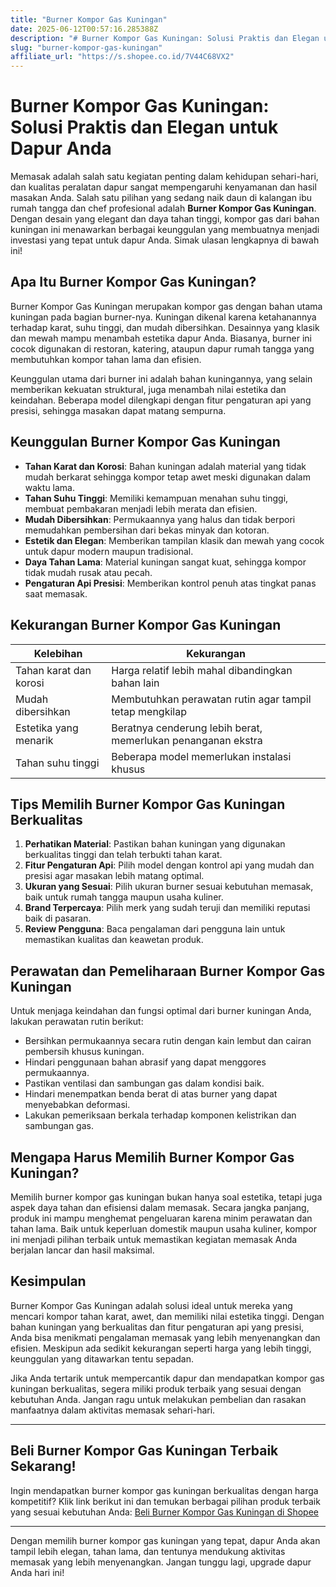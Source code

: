 ```yaml
---
title: "Burner Kompor Gas Kuningan"
date: 2025-06-12T00:57:16.285388Z
description: "# Burner Kompor Gas Kuningan: Solusi Praktis dan Elegan untuk Dapur Anda..."
slug: "burner-kompor-gas-kuningan"
affiliate_url: "https://s.shopee.co.id/7V44C68VX2"
---
```

# Burner Kompor Gas Kuningan: Solusi Praktis dan Elegan untuk Dapur Anda

Memasak adalah salah satu kegiatan penting dalam kehidupan sehari-hari, dan kualitas peralatan dapur sangat mempengaruhi kenyamanan dan hasil masakan Anda. Salah satu pilihan yang sedang naik daun di kalangan ibu rumah tangga dan chef profesional adalah **Burner Kompor Gas Kuningan**. Dengan desain yang elegant dan daya tahan tinggi, kompor gas dari bahan kuningan ini menawarkan berbagai keunggulan yang membuatnya menjadi investasi yang tepat untuk dapur Anda. Simak ulasan lengkapnya di bawah ini!

## Apa Itu Burner Kompor Gas Kuningan?

Burner Kompor Gas Kuningan merupakan kompor gas dengan bahan utama kuningan pada bagian burner-nya. Kuningan dikenal karena ketahanannya terhadap karat, suhu tinggi, dan mudah dibersihkan. Desainnya yang klasik dan mewah mampu menambah estetika dapur Anda. Biasanya, burner ini cocok digunakan di restoran, katering, ataupun dapur rumah tangga yang membutuhkan kompor tahan lama dan efisien.

Keunggulan utama dari burner ini adalah bahan kuningannya, yang selain memberikan kekuatan struktural, juga menambah nilai estetika dan keindahan. Beberapa model dilengkapi dengan fitur pengaturan api yang presisi, sehingga masakan dapat matang sempurna.

## Keunggulan Burner Kompor Gas Kuningan

- **Tahan Karat dan Korosi**: Bahan kuningan adalah material yang tidak mudah berkarat sehingga kompor tetap awet meski digunakan dalam waktu lama.
- **Tahan Suhu Tinggi**: Memiliki kemampuan menahan suhu tinggi, membuat pembakaran menjadi lebih merata dan efisien.
- **Mudah Dibersihkan**: Permukaannya yang halus dan tidak berpori memudahkan pembersihan dari bekas minyak dan kotoran.
- **Estetik dan Elegan**: Memberikan tampilan klasik dan mewah yang cocok untuk dapur modern maupun tradisional.
- **Daya Tahan Lama**: Material kuningan sangat kuat, sehingga kompor tidak mudah rusak atau pecah.
- **Pengaturan Api Presisi**: Memberikan kontrol penuh atas tingkat panas saat memasak.

## Kekurangan Burner Kompor Gas Kuningan

| **Kelebihan**                  | **Kekurangan**                                               |
| ------------------------------ | ------------------------------------------------------------ |
| Tahan karat dan korosi       | Harga relatif lebih mahal dibandingkan bahan lain            |
| Mudah dibersihkan             | Membutuhkan perawatan rutin agar tampil tetap mengkilap     |
| Estetika yang menarik         | Beratnya cenderung lebih berat, memerlukan penanganan ekstra |
| Tahan suhu tinggi             | Beberapa model memerlukan instalasi khusus                    |

## Tips Memilih Burner Kompor Gas Kuningan Berkualitas

1. **Perhatikan Material**: Pastikan bahan kuningan yang digunakan berkualitas tinggi dan telah terbukti tahan karat.
2. **Fitur Pengaturan Api**: Pilih model dengan kontrol api yang mudah dan presisi agar masakan lebih matang optimal.
3. **Ukuran yang Sesuai**: Pilih ukuran burner sesuai kebutuhan memasak, baik untuk rumah tangga maupun usaha kuliner.
4. **Brand Terpercaya**: Pilih merk yang sudah teruji dan memiliki reputasi baik di pasaran.
5. **Review Pengguna**: Baca pengalaman dari pengguna lain untuk memastikan kualitas dan keawetan produk.

## Perawatan dan Pemeliharaan Burner Kompor Gas Kuningan

Untuk menjaga keindahan dan fungsi optimal dari burner kuningan Anda, lakukan perawatan rutin berikut:

- Bersihkan permukaannya secara rutin dengan kain lembut dan cairan pembersih khusus kuningan.
- Hindari penggunaan bahan abrasif yang dapat menggores permukaannya.
- Pastikan ventilasi dan sambungan gas dalam kondisi baik.
- Hindari menempatkan benda berat di atas burner yang dapat menyebabkan deformasi.
- Lakukan pemeriksaan berkala terhadap komponen kelistrikan dan sambungan gas.

## Mengapa Harus Memilih Burner Kompor Gas Kuningan?

Memilih burner kompor gas kuningan bukan hanya soal estetika, tetapi juga aspek daya tahan dan efisiensi dalam memasak. Secara jangka panjang, produk ini mampu menghemat pengeluaran karena minim perawatan dan tahan lama. Baik untuk keperluan domestik maupun usaha kuliner, kompor ini menjadi pilihan terbaik untuk memastikan kegiatan memasak Anda berjalan lancar dan hasil maksimal.

## Kesimpulan

Burner Kompor Gas Kuningan adalah solusi ideal untuk mereka yang mencari kompor tahan karat, awet, dan memiliki nilai estetika tinggi. Dengan bahan kuningan yang berkualitas dan fitur pengaturan api yang presisi, Anda bisa menikmati pengalaman memasak yang lebih menyenangkan dan efisien. Meskipun ada sedikit kekurangan seperti harga yang lebih tinggi, keunggulan yang ditawarkan tentu sepadan.

Jika Anda tertarik untuk mempercantik dapur dan mendapatkan kompor gas kuningan berkualitas, segera miliki produk terbaik yang sesuai dengan kebutuhan Anda. Jangan ragu untuk melakukan pembelian dan rasakan manfaatnya dalam aktivitas memasak sehari-hari.

---

## Beli Burner Kompor Gas Kuningan Terbaik Sekarang!

Ingin mendapatkan burner kompor gas kuningan berkualitas dengan harga kompetitif? Klik link berikut ini dan temukan berbagai pilihan produk terbaik yang sesuai kebutuhan Anda: [Beli Burner Kompor Gas Kuningan di Shopee](https://s.shopee.co.id/7V44C68VX2)

---

Dengan memilih burner kompor gas kuningan yang tepat, dapur Anda akan tampil lebih elegan, tahan lama, dan tentunya mendukung aktivitas memasak yang lebih menyenangkan. Jangan tunggu lagi, upgrade dapur Anda hari ini!